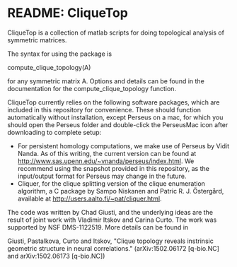 README: CliqueTop
===

CliqueTop is a collection of matlab scripts for doing topological analysis of symmetric matrices. 

The syntax for using the package is 

compute_clique_topology(A)

for any symmetric matrix A. Options and details can be found in the documentation for the compute_clique_topology function.

CliqueTop currently relies on the following software packages, which are included in this repository for convenience. These should function automatically without installation, except Perseus on a mac, for which you should open the Perseus folder and double-click the PerseusMac icon after downloading to complete setup:  

* For persistent homology computations, we make use of Perseus by Vidit Nanda. As of this writing, the current version can be found at http://www.sas.upenn.edu/~vnanda/perseus/index.html. We recommend using the snapshot provided in this repository, as the input/output format for Perseus may change in the future.
* Cliquer, for the clique splitting version of the clique enumeration algorithm, a C package by Sampo Niskanen and Patric R. J. Östergård, available at http://users.aalto.fi/~pat/cliquer.html.

The code was written by Chad Giusti, and the underlying ideas are the result of joint work with Vladimir Itskov and Carina Curto. The work was supported by NSF DMS-1122519. More details can be found in

  Giusti, Pastalkova, Curto and Itskov, "Clique topology reveals instrinsic geometric structure in neural correlations." 
  (arXiv:1502.06172 [q-bio.NC] and arXiv:1502.06173 [q-bio.NC])
